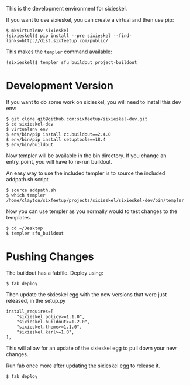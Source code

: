 This is the development environment for sixieskel.

If you want to use sixieskel, you can create a virtual and then use pip:

    $ mkvirtualenv sixieskel
    (sixieskel)$ pip install --pre sixieskel --find-links=http://dist.sixfeetup.com/public/

This makes the `templer` command available:

    (sixieskel)$ templer sfu_buildout project-buildout

Development Version
===================

If you want to do some work on sixieskel, you will need to install this dev env:

    $ git clone git@github.com:sixfeetup/sixieskel-dev.git
    $ cd sixieskel-dev
    $ virtualenv env
    $ env/bin/pip install zc.buildout==2.4.0
    $ env/bin/pip install setuptools==18.4
    $ env/bin/buildout

Now templer will be available in the bin directory. If you change an entry_point, you will have to re-run buildout.

An easy way to use the included templer is to source the included addpath.sh script

    $ source addpath.sh
    $ which templer
    /home/clayton/sixfeetup/projects/sixieskel/sixieskel-dev/bin/templer

Now you can use templer as you normally would to test changes to the templates.

    $ cd ~/Desktop
    $ templer sfu_buildout

Pushing Changes
===============

The buildout has a fabfile. Deploy using:

    $ fab deploy

Then update the sixieskel egg with the new versions that were just released, in the setup.py

    install_requires=[
        "sixieskel.policy>=1.1.0",
        "sixieskel.buildout>=1.2.0",
        "sixieskel.theme>=1.1.0",
        "sixieskel.karl>=1.0",
    ],

This will allow for an update of the sixieskel egg to pull down your new changes.

Run fab once more after updating the sixieskel egg to release it.

    $ fab deploy
